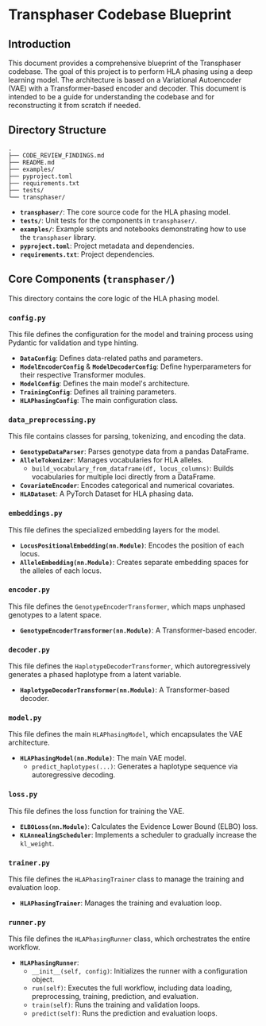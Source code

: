 # Transphaser Codebase Blueprint

## Introduction

This document provides a comprehensive blueprint of the Transphaser codebase. The goal of this project is to perform HLA phasing using a deep learning model. The architecture is based on a Variational Autoencoder (VAE) with a Transformer-based encoder and decoder. This document is intended to be a guide for understanding the codebase and for reconstructing it from scratch if needed.

## Directory Structure

```
.
├── CODE_REVIEW_FINDINGS.md
├── README.md
├── examples/
├── pyproject.toml
├── requirements.txt
├── tests/
└── transphaser/
```

- **`transphaser/`**: The core source code for the HLA phasing model.
- **`tests/`**: Unit tests for the components in `transphaser/`.
- **`examples/`**: Example scripts and notebooks demonstrating how to use the `transphaser` library.
- **`pyproject.toml`**: Project metadata and dependencies.
- **`requirements.txt`**: Project dependencies.

## Core Components (`transphaser/`)

This directory contains the core logic of the HLA phasing model.

### `config.py`

This file defines the configuration for the model and training process using Pydantic for validation and type hinting.

-   **`DataConfig`**: Defines data-related paths and parameters.
-   **`ModelEncoderConfig`** & **`ModelDecoderConfig`**: Define hyperparameters for their respective Transformer modules.
-   **`ModelConfig`**: Defines the main model's architecture.
-   **`TrainingConfig`**: Defines all training parameters.
-   **`HLAPhasingConfig`**: The main configuration class.

### `data_preprocessing.py`

This file contains classes for parsing, tokenizing, and encoding the data.

-   **`GenotypeDataParser`**: Parses genotype data from a pandas DataFrame.
-   **`AlleleTokenizer`**: Manages vocabularies for HLA alleles.
    -   `build_vocabulary_from_dataframe(df, locus_columns)`: Builds vocabularies for multiple loci directly from a DataFrame.
-   **`CovariateEncoder`**: Encodes categorical and numerical covariates.
-   **`HLADataset`**: A PyTorch Dataset for HLA phasing data.

### `embeddings.py`

This file defines the specialized embedding layers for the model.

-   **`LocusPositionalEmbedding(nn.Module)`**: Encodes the position of each locus.
-   **`AlleleEmbedding(nn.Module)`**: Creates separate embedding spaces for the alleles of each locus.

### `encoder.py`

This file defines the `GenotypeEncoderTransformer`, which maps unphased genotypes to a latent space.

-   **`GenotypeEncoderTransformer(nn.Module)`**: A Transformer-based encoder.

### `decoder.py`

This file defines the `HaplotypeDecoderTransformer`, which autoregressively generates a phased haplotype from a latent variable.

-   **`HaplotypeDecoderTransformer(nn.Module)`**: A Transformer-based decoder.

### `model.py`

This file defines the main `HLAPhasingModel`, which encapsulates the VAE architecture.

-   **`HLAPhasingModel(nn.Module)`**: The main VAE model.
    -   `predict_haplotypes(...)`: Generates a haplotype sequence via autoregressive decoding.

### `loss.py`

This file defines the loss function for training the VAE.

-   **`ELBOLoss(nn.Module)`**: Calculates the Evidence Lower Bound (ELBO) loss.
-   **`KLAnnealingScheduler`**: Implements a scheduler to gradually increase the `kl_weight`.

### `trainer.py`

This file defines the `HLAPhasingTrainer` class to manage the training and evaluation loop.

-   **`HLAPhasingTrainer`**: Manages the training and evaluation loop.

### `runner.py`

This file defines the `HLAPhasingRunner` class, which orchestrates the entire workflow.

-   **`HLAPhasingRunner`**:
    -   `__init__(self, config)`: Initializes the runner with a configuration object.
    -   `run(self)`: Executes the full workflow, including data loading, preprocessing, training, prediction, and evaluation.
    -   `train(self)`: Runs the training and validation loops.
    -   `predict(self)`: Runs the prediction and evaluation loops.
